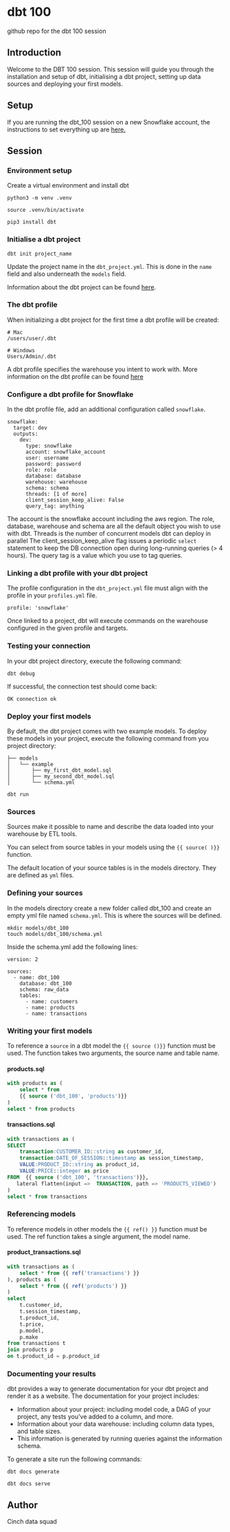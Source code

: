# dbt 100
github repo for the dbt 100 session

## Introduction

Welcome to the DBT 100 session. This session will guide you through the installation and setup of dbt, initialising a dbt project, setting up data sources and deploying your first models.

## Setup

If you are running the dbt_100 session on a new Snowflake account, the instructions to set everything up are [here.](setup/setup.md)

## Session

### Environment setup

Create a virtual environment and install dbt

```
python3 -m venv .venv

source .venv/bin/activate

pip3 install dbt
```
### Initialise a dbt project

```
dbt init project_name
```

Update the project name in the `dbt_project.yml`. This is done in the `name` field and also underneath the `models` field. 

Information about the dbt project can be found [here](dbt_project.md).

### The dbt profile

When initializing a dbt project for the first time a dbt profile will be created:

```
# Mac
/users/user/.dbt

# Windows
Users/Admin/.dbt
```

A dbt profile specifies the warehouse you intent to work with. More information on the dbt profile can be found [here](dbt_profile.md)

### Configure a dbt profile for Snowflake

In the dbt profile file, add an additional configuration called `snowflake`.

```
snowflake:
  target: dev
  outputs:
    dev:
      type: snowflake
      account: snowflake_account
      user: username
      password: password
      role: role
      database: database
      warehouse: warehouse
      schema: schema
      threads: [1 of more]
      client_session_keep_alive: False
      query_tag: anything
```

The account is the snowflake account including the aws region.
The role, database, warehouse and schema are all the default object you wish to use with dbt.
Threads is the number of concurrent models dbt can deploy in parallel
The client_session_keep_alive flag issues a periodic `select` statement to keep the DB connection open during long-running queries (> 4 hours).
The query tag is a value which you use to tag queries.

### Linking a dbt profile with your dbt project

The profile configuration in the `dbt_project.yml` file must align with the profile in your `profiles.yml` file.

```
profile: 'snowflake'
```
Once linked to a project, dbt will execute commands on the warehouse configured in the given profile and targets.

### Testing your connection

In your dbt project directory, execute the following command:

```
dbt debug
```
If successful, the connection test should come back:

```
OK connection ok
```

### Deploy your first models

By default, the dbt project comes with two example models. To deploy these models in your project, execute the following command from you project directory:

```
├── models
│   └── example
│       ├── my_first_dbt_model.sql
│       ├── my_second_dbt_model.sql
│       └── schema.yml
```

```
dbt run
```

### Sources

Sources make it possible to name and describe the data loaded into your warehouse by ETL tools.

You can select from source tables in your models using the `{{ source( )}}` function.

The default location of your source tables is in the models directory. They are defined as `yml` files.

### Defining your sources

In the models directory create a new folder called dbt_100 and create an empty yml file named `schema.yml`. This is where the sources will be defined.

```
mkdir models/dbt_100
touch models/dbt_100/schema.yml
```
Inside the schema.yml add the following lines:
```
version: 2

sources:
  - name: dbt_100
    database: dbt_100
    schema: raw_data
    tables:
      - name: customers
      - name: products
      - name: transactions
```

### Writing your first models

To reference a `source` in a dbt model the `{{ source ()}}` function must be used. The function takes two arguments, the source name and table name.

#### products.sql

```sql
with products as (
    select * from
    {{ source ('dbt_100', 'products')}}
)
select * from products
```

#### transactions.sql

```sql
with transactions as (
SELECT
    transaction:CUSTOMER_ID::string as customer_id,
    transaction:DATE_OF_SESSION::timestamp as session_timestamp,
    VALUE:PRODUCT_ID::string as product_id,
    VALUE:PRICE::integer as price
FROM  {{ source ('dbt_100', 'transactions')}},
   lateral flatten(input =>  TRANSACTION, path => 'PRODUCTS_VIEWED')
)
select * from transactions
```

### Referencing models

To reference models in other models the `{{ ref() }}` function must be used.
The ref function takes a single argument, the model name.

#### product_transactions.sql

```sql
with transactions as (
    select * from {{ ref('transactions') }}
), products as (
    select * from {{ ref('products') }}
)
select
    t.customer_id,
    t.session_timestamp,
    t.product_id,
    t.price,
    p.model,
    p.make
from transactions t
join products p
on t.product_id = p.product_id
```

### Documenting your results

dbt provides a way to generate documentation for your dbt project and render it as a website. The documentation for your project includes:

* Information about your project: including model code, a DAG of your project, any tests you've added to a column, and more.
* Information about your data warehouse: including column data types, and table sizes.
* This information is generated by running queries against the information schema.

To generate a site run the following commands:

```
dbt docs generate

dbt docs serve
```

## Author

Cinch data squad



